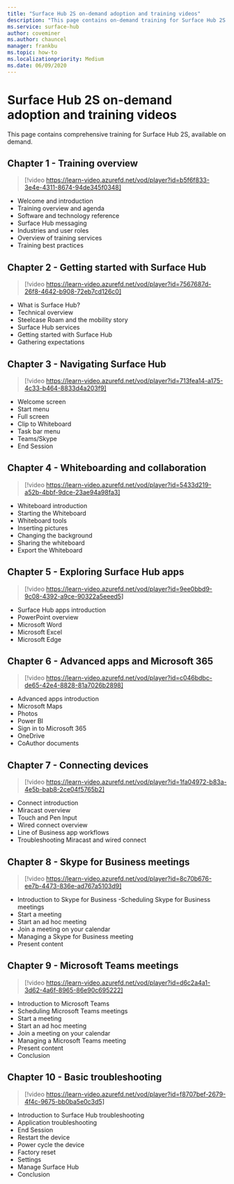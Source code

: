 ```yaml
---
title: "Surface Hub 2S on-demand adoption and training videos"
description: "This page contains on-demand training for Surface Hub 2S."
ms.service: surface-hub
author: coveminer
ms.author: chauncel
manager: frankbu
ms.topic: how-to
ms.localizationpriority: Medium
ms.date: 06/09/2020
---
```


# Surface Hub 2S on-demand adoption and training videos

This page contains comprehensive training for Surface Hub 2S, available on demand.

## Chapter 1 - Training overview

> [!video https://learn-video.azurefd.net/vod/player?id=b5f6f833-3e4e-4311-8674-94de345f0348] 

- Welcome and introduction
- Training overview and agenda
- Software and technology reference
- Surface Hub messaging
- Industries and user roles
- Overview of training services
- Training best practices

## Chapter 2 - Getting started with Surface Hub

> [!video https://learn-video.azurefd.net/vod/player?id=7567687d-26f8-4642-b908-72eb7cd126c0] 

- What is Surface Hub?
- Technical overview
- Steelcase Roam and the mobility story
- Surface Hub services
- Getting started with Surface Hub
- Gathering expectations

## Chapter 3 - Navigating Surface Hub

> [!video https://learn-video.azurefd.net/vod/player?id=713fea14-a175-4c33-b464-8833d4a203f9] 

- Welcome screen
- Start menu
- Full screen
- Clip to Whiteboard
- Task bar menu
- Teams/Skype
- End Session

## Chapter 4 - Whiteboarding and collaboration

> [!video https://learn-video.azurefd.net/vod/player?id=5433d219-a52b-4bbf-9dce-23ae94a98fa3] 

- Whiteboard introduction
- Starting the Whiteboard
- Whiteboard tools
- Inserting pictures
- Changing the background
- Sharing the whiteboard
- Export the Whiteboard	
 
## Chapter 5 - Exploring Surface Hub apps

> [!video https://learn-video.azurefd.net/vod/player?id=9ee0bbd9-9c08-4392-a9ce-90322a5eeed5] 

- Surface Hub apps introduction
- PowerPoint overview
- Microsoft Word
- Microsoft Excel
- Microsoft Edge

## Chapter 6 - Advanced apps and Microsoft 365

> [!video https://learn-video.azurefd.net/vod/player?id=c046bdbc-de65-42e4-8828-81a7026b2898] 

- Advanced apps introduction
- Microsoft Maps
- Photos
- Power BI
- Sign in to Microsoft 365
- OneDrive
- CoAuthor documents

## Chapter 7 - Connecting devices

> [!video https://learn-video.azurefd.net/vod/player?id=1fa04972-b83a-4e5b-bab8-2ce04f5765b2] 

- Connect introduction
- Miracast overview
- Touch and Pen Input
- Wired connect overview
- Line of Business app workflows
- Troubleshooting Miracast and wired connect	
 
## Chapter 8 - Skype for Business meetings

> [!video https://learn-video.azurefd.net/vod/player?id=8c70b676-ee7b-4473-836e-ad767a5103d9] 

- Introduction to Skype for Business
-Scheduling Skype for Business meetings
- Start a meeting
- Start an ad hoc meeting
- Join a meeting on your calendar
- Managing a Skype for Business meeting
- Present content
	
## Chapter 9 - Microsoft Teams meetings

> [!video https://learn-video.azurefd.net/vod/player?id=d6c2a4a1-3d62-4a6f-8965-86e90c695222] 

- Introduction to Microsoft Teams
- Scheduling Microsoft Teams meetings
- Start a meeting
- Start an ad hoc meeting
- Join a meeting on your calendar
- Managing a Microsoft Teams meeting
- Present content
- Conclusion

## Chapter 10 - Basic troubleshooting

> [!video https://learn-video.azurefd.net/vod/player?id=f8707bef-2679-4f4c-9675-bb0ba5e0c3d5] 

- Introduction to Surface Hub troubleshooting
- Application troubleshooting
- End Session
- Restart the device
- Power cycle the device
- Factory reset
- Settings
- Manage Surface Hub
- Conclusion

